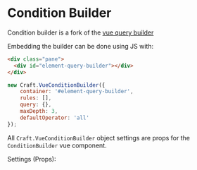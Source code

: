 # Condition Builder

Condition builder is a fork of the [vue query builder](https://github.com/dabernathy89/vue-query-builder)

Embedding the builder can be done using JS with:

```html
<div class="pane">
  <div id="element-query-builder"></div>
</div>
```

```javascript
new Craft.VueConditionBuilder({
    container: '#element-query-builder',
    rules: [],
    query: {},
    maxDepth: 3,
    defaultOperator: 'all'
});
```

All `Craft.VueConditionBuilder` object settings are props for the `ConditionBuilder` vue component.


Settings (Props):


